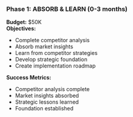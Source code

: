 ### Phase 1: ABSORB & LEARN (0-3 months)
**Budget:** $50K  
**Objectives:**
- Complete competitor analysis
- Absorb market insights
- Learn from competitor strategies
- Develop strategic foundation
- Create implementation roadmap

**Success Metrics:**
- Competitor analysis complete
- Market insights absorbed
- Strategic lessons learned
- Foundation established
